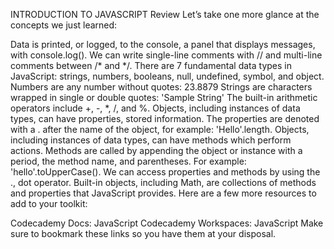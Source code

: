 INTRODUCTION TO JAVASCRIPT
Review
Let’s take one more glance at the concepts we just learned:

Data is printed, or logged, to the console, a panel that displays messages, with console.log().
We can write single-line comments with // and multi-line comments between /* and */.
There are 7 fundamental data types in JavaScript: strings, numbers, booleans, null, undefined, symbol, and object.
Numbers are any number without quotes: 23.8879
Strings are characters wrapped in single or double quotes: 'Sample String'
The built-in arithmetic operators include +, -, *, /, and %.
Objects, including instances of data types, can have properties, stored information. The properties are denoted with a . after the name of the object, for example: 'Hello'.length.
Objects, including instances of data types, can have methods which perform actions. Methods are called by appending the object or instance with a period, the method name, and parentheses. For example: 'hello'.toUpperCase().
We can access properties and methods by using the ., dot operator.
Built-in objects, including Math, are collections of methods and properties that JavaScript provides.
Here are a few more resources to add to your toolkit:

Codecademy Docs: JavaScript
Codecademy Workspaces: JavaScript
Make sure to bookmark these links so you have them at your disposal.
